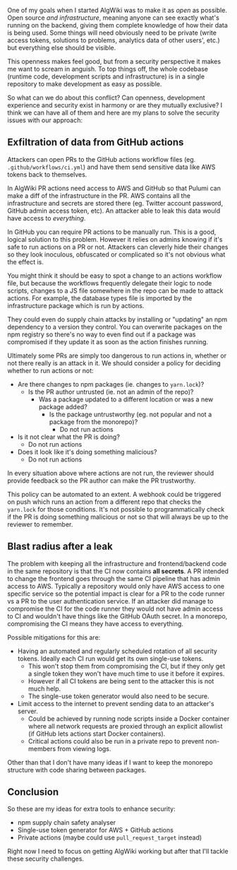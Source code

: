 One of my goals when I started AlgWiki was to make it as _open_ as possible. Open source _and infrastructure_, meaning anyone can see exactly what's running on the backend, giving them complete knowledge of how their data is being used. Some things will need obviously need to be private (write access tokens, solutions to problems, analytics data of other users', etc.) but everything else should be visible.

This openness makes feel good, but from a security perspective it makes me want to scream in anguish. To top things off, the whole codebase (runtime code, development scripts and infrastructure) is in a single repository to make development as easy as possible.

So what can we do about this conflict? Can openness, development experience and security exist in harmony or are they mutually exclusive? I think we can have all of them and here are my plans to solve the security issues with our approach:

## Exfiltration of data from GitHub actions

Attackers can open PRs to the GitHub actions workflow files (eg. `.github/workflows/ci.yml`) and have them send sensitive data like AWS tokens back to themselves.

In AlgWiki PR actions need access to AWS and GitHub so that Pulumi can make a diff of the infrastructure in the PR. AWS contains all the infrastructure and secrets are stored there (eg. Twitter account password, GitHub admin access token, etc). An attacker able to leak this data would have access to _everything_.

In GitHub you can require PR actions to be manually run. This is a good, logical solution to this problem. However it relies on admins knowing if it's safe to run actions on a PR or not. Attackers can cleverly hide their changes so they look inoculous, obfuscated or complicated so it's not obvious what the effect is.

You might think it should be easy to spot a change to an actions workflow file, but because the workflows frequently delegate their logic to node scripts, changes to a JS file somewhere in the repo can be made to attack actions. For example, the database types file is imported by the infrastructure package which is run by actions.

They could even do supply chain attacks by installing or "updating" an npm dependency to a version they control. You can overwrite packages on the npm registry so there's no way to even find out if a package was compromised if they update it as soon as the action finishes running.

Ultimately some PRs are simply too dangerous to run actions in, whether or not there really is an attack in it. We should consider a policy for deciding whether to run actions or not:

- Are there changes to npm packages (ie. changes to `yarn.lock`)?
  - Is the PR author untrusted (ie. not an admin of the repo)?
    - Was a package updated to a different location or was a new package added?
      - Is the package untrustworthy (eg. not popular and not a package from the monorepo)?
        - Do not run actions
- Is it not clear what the PR is doing?
  - Do not run actions
- Does it look like it's doing something malicious?
  - Do not run actions

In every situation above where actions are not run, the reviewer should provide feedback so the PR author can make the PR trustworthy.

This policy can be automated to an extent. A webhook could be triggered on push which runs an action from a different repo that checks the `yarn.lock` for those conditions. It's not possible to programmatically check if the PR is doing something malicious or not so that will always be up to the reviewer to remember.

## Blast radius after a leak

The problem with keeping all the infrastructure and frontend/backend code in the same repository is that the CI now contains **all secrets**. A PR intended to change the frontend goes through the same CI pipeline that has admin access to AWS. Typically a repository would only have AWS access to one specific service so the potential impact is clear for a PR to the code runner vs a PR to the user authentication service. If an attacker did manage to compromise the CI for the code runner they would not have admin access to CI and wouldn't have things like the GitHub OAuth secret. In a monorepo, compromising the CI means they have access to everything.

Possible mitigations for this are:

- Having an automated and regularly scheduled rotation of all security tokens. Ideally each CI run would get its own single-use tokens.
  - This won't stop them from compromising the CI, but if they only get a single token they won't have much time to use it before it expires.
  - However if all CI tokens are being sent to the attacker this is not much help.
  - The single-use token generator would also need to be secure.
- Limit access to the internet to prevent sending data to an attacker's server.
  - Could be achieved by running node scripts inside a Docker container where all network requests are proxied through an explicit allowlist (if GitHub lets actions start Docker containers).
  - Critical actions could also be run in a private repo to prevent non-members from viewing logs.

Other than that I don't have many ideas if I want to keep the monorepo structure with code sharing between packages.

## Conclusion

So these are my ideas for extra tools to enhance security:

- npm supply chain safety analyser
- Single-use token generator for AWS + GitHub actions
- Private actions (maybe could use `pull_request_target` instead)

Right now I need to focus on getting AlgWiki working but after that I'll tackle these security challenges.
